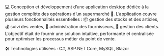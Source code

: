 💻 Conception et développement d’une application desktop dédiée à la gestion complète des opérations d’un supermarché 🛒.
L’application couvre plusieurs fonctionnalités essentielles :
📦 gestion des stocks et des articles,
💰 suivi des ventes,
🧾 administration des fournisseurs,
👥 gestion des clients.
L’objectif était de fournir une solution intuitive, performante et centralisée pour optimiser les processus métier du point de vente.

🛠️ Technologies utilisées : C#, ASP.NET Core, MySQL, Blazor
